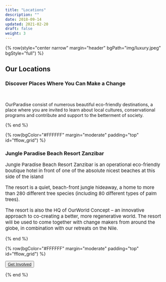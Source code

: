 ```yaml
---
title: "Locations"
description: ""
date: 2018-09-14
updated: 2021-02-20
draft: false
weight: 3
---
```

<!-- section 1 (JP) -->

{% row(style="center narrow" margin="header" bgPath="img/luxury.jpeg" bgStyle="full") %}

## Our Locations

### Discover Places Where You Can Make a Change

<br>

OurParadise consist of numerous beautiful eco-friendly destinations, a place where you are invited to learn about local cultures, conservational programs and contribute and support to the betterment of society.

{% end %}

<!-- section 1 (JP) -->

{% row(bgColor="#FFFFFF" margin="moderate" padding="top" id="fflow_grid") %}


### Jungle Paradise Beach Resort Zanzibar

<p style='font-size: 15px'>
Jungle Paradise Beach Resort Zanzibar is an operational eco-friendly boutique hotel in front of one of the absolute nicest beaches at this side of the island
</p>

<p style='font-size: 15px'>
The resort is a quiet, beach-front jungle hideaway, a home to more than 280 different tree species (including 80  different types of palm trees).
</p>

<p style='font-size: 15px'>
The resort is also the HQ of OurWorld Concept – an innovative approach to co-creating a better, more regenerative world. The resort will be used to come together with change makers from around the globe, in combination with our retreats on the Nile.

{% end %}

{% row(bgColor="#FFFFFF" margin="moderate" padding="top" id="fflow_grid") %}

<button>[Get Involved](/protection)</button>

{% end %}